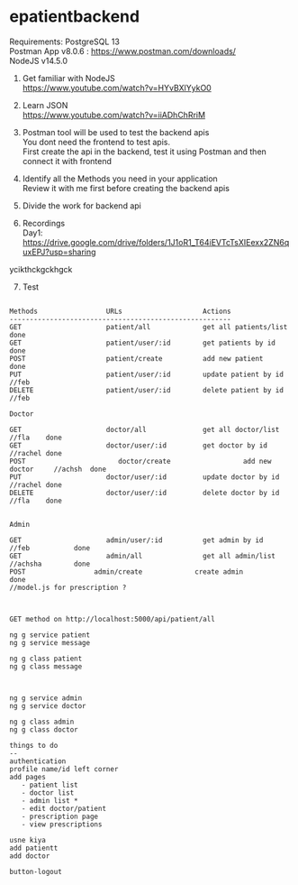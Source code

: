 # epatientbackend

Requirements:
PostgreSQL 13 <br />
Postman App v8.0.6 : https://www.postman.com/downloads/ <br />
NodeJS v14.5.0 <br />

1. Get familiar with NodeJS <br />
https://www.youtube.com/watch?v=HYvBXlYykO0 <br />

2. Learn JSON <br />
https://www.youtube.com/watch?v=iiADhChRriM <br />

3. Postman tool will be used to test the backend apis <br />
You dont need the frontend to test apis. <br />
First create the api in the backend, test it using Postman and then connect it with frontend <br />

4. Identify all the Methods you need in your application <br />
Review it with me first before creating the backend apis <br />

5. Divide the work for backend api <br />

6. Recordings <br />
Day1: https://drive.google.com/drive/folders/1J1oR1_T64iEVTcTsXIEexx2ZN6quxEPJ?usp=sharing <br />

ycikthckgckhgck

7. Test

```

Methods					URLs 					Actions
-------------------------------------------------------
GET						patient/all		    	get all patients/list        done
GET						patient/user/:id		get patients by id           done
POST					patient/create			add new patient                 done
PUT						patient/user/:id		update patient by id    //feb  
DELETE					patient/user/:id		delete patient by id    //feb   

Doctor

GET						doctor/all		    	get all doctor/list      //fla    done
GET						doctor/user/:id	      	get doctor by id   //rachel done
POST					   doctor/create			      add new doctor     //achsh  done
PUT						doctor/user/:id		    update doctor by id  //rachel done
DELETE					doctor/user/:id		    delete doctor by id  //fla    done


Admin

GET						admin/user/:id	      	get admin by id   //feb           done
GET						admin/all		    	get all admin/list   //achsha        done
POST                 admin/create             create admin                     done
//model.js for prescription ?



GET method on http://localhost:5000/api/patient/all 

ng g service patient
ng g service message

ng g class patient
ng g class message



ng g service admin
ng g service doctor

ng g class admin
ng g class doctor

things to do
--
authentication
profile name/id left corner
add pages 
   - patient list 
   - doctor list
   - admin list *
   - edit doctor/patient
   - prescription page
   - view prescriptions 

usne kiya   
add patientt 
add doctor

button-logout


